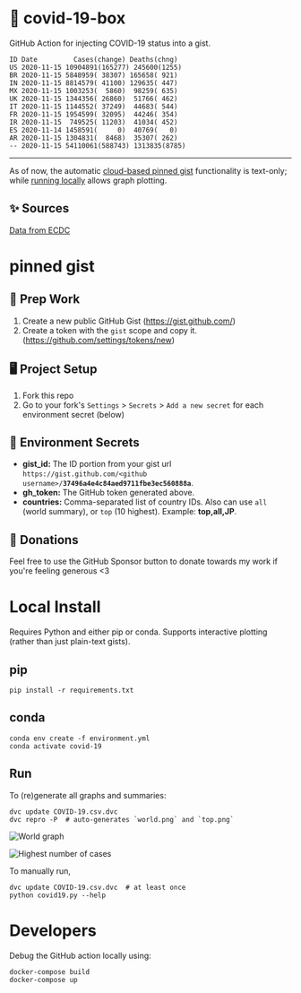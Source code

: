 # 🏥 covid-19-box

GitHub Action for injecting COVID-19 status into a gist.

```
ID Date         Cases(change) Deaths(chng)
US 2020-11-15 10904891(165277) 245600(1255)
BR 2020-11-15 5848959( 38307) 165658( 921)
IN 2020-11-15 8814579( 41100) 129635( 447)
MX 2020-11-15 1003253(  5860)  98259( 635)
UK 2020-11-15 1344356( 26860)  51766( 462)
IT 2020-11-15 1144552( 37249)  44683( 544)
FR 2020-11-15 1954599( 32095)  44246( 354)
IR 2020-11-15  749525( 11203)  41034( 452)
ES 2020-11-14 1458591(     0)  40769(   0)
AR 2020-11-15 1304831(  8468)  35307( 262)
-- 2020-11-15 54110061(588743) 1313835(8785)
```

---

As of now, the automatic [cloud-based pinned gist](#pinned-gist) functionality is text-only;
while [running locally](#local-install) allows graph plotting.

## ✨ Sources

[Data from ECDC](https://www.ecdc.europa.eu/en/publications-data/download-todays-data-geographic-distribution-covid-19-cases-worldwide)

# pinned gist

## 🎒 Prep Work
1. Create a new public GitHub Gist (https://gist.github.com/)
1. Create a token with the `gist` scope and copy it. (https://github.com/settings/tokens/new)

## 🖥 Project Setup
1. Fork this repo
1. Go to your fork's `Settings` > `Secrets` > `Add a new secret` for each environment secret (below)

## 🤫 Environment Secrets
- **gist_id:** The ID portion from your gist url `https://gist.github.com/<github username>/`**`37496a4e4c84aed9711fbe3ec560888a`**.
- **gh_token:** The GitHub token generated above.
- **countries:** Comma-separated list of country IDs. Also can use `all` (world summary), or `top` (10 highest). Example: **top,all,JP**.

## 💸 Donations

Feel free to use the GitHub Sponsor button to donate towards my work if you're feeling generous <3

# Local Install

Requires Python and either pip or conda. Supports interactive plotting (rather than just plain-text gists).

## pip

```
pip install -r requirements.txt
```

## conda

```
conda env create -f environment.yml
conda activate covid-19
```

## Run

To (re)generate all graphs and summaries:

```
dvc update COVID-19.csv.dvc
dvc repro -P  # auto-generates `world.png` and `top.png`
```

![World graph](world.png)

![Highest number of cases](top.png)

To manually run,

```
dvc update COVID-19.csv.dvc  # at least once
python covid19.py --help
```

# Developers

Debug the GitHub action locally using:

```
docker-compose build
docker-compose up
```
